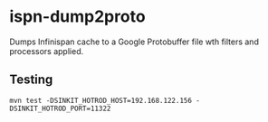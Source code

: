 # ispn-dump2proto
Dumps Infinispan cache to a Google Protobuffer file wth filters and processors applied.

## Testing

    mvn test -DSINKIT_HOTROD_HOST=192.168.122.156 -DSINKIT_HOTROD_PORT=11322
